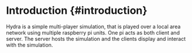 Introduction 					{#introduction}
============

Hydra is a simple multi-player simulation, that is played over a local area
network using multiple raspberry pi units. One pi acts as both client and
server. The server hosts the simulation and the clients display and interact
with the simulation.
